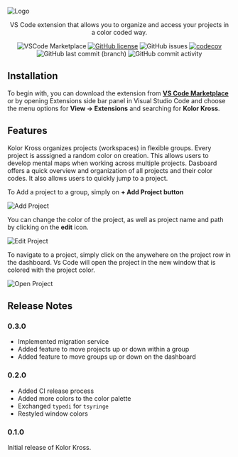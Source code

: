 ![Logo](https://raw.githubusercontent.com/obostjancic/kolorkross/main/assets/kolorkross.png)

<div align="center">

VS Code extension that allows you to organize and access your projects in a color coded way.

</div>

<div align="center" display="inline">

![VSCode Marketplace](https://vsmarketplacebadge.apphb.com/version/obostjancic.kolorkross.svg?color=blue&style=?style=for-the-badge&logo=visual-studio-code)
[![GitHub license](https://img.shields.io/github/license/obostjancic/kolorkross)](https://github.com/obostjancic/kolorkross/blob/main/LICENSE.md)
![GitHub issues](https://img.shields.io/github/issues/obostjancic/kolorkross)
[![codecov](https://codecov.io/gh/obostjancic/kolorkross/branch/main/graph/badge.svg?token=Y8KHCMX7PF)](https://codecov.io/gh/obostjancic/kolorkross)
![GitHub last commit (branch)](https://img.shields.io/github/last-commit/obostjancic/kolorkross/main)
![GitHub commit activity](https://img.shields.io/github/commit-activity/m/obostjancic/kolorkross)

</div>

## Installation

To begin with, you can download the extension from **[VS Code Marketplace](https://marketplace.visualstudio.com/items?itemName=obostjancic.kolorkross)** or by opening Extensions side bar panel in Visual Studio Code and choose the menu options for **View → Extensions** and searching for **Kolor Kross**.

## Features

Kolor Kross organizes projects (workspaces) in flexible groups. Every project is asssigned a random color on creation. This allows users to develop mental maps when working across multiple projects. Dasboard offers a quick overview and organization of all projects and their color codes. It also allows users to quickly jump to a project.

To Add a project to a group, simply on **+ Add Project button**

![Add Project](https://raw.githubusercontent.com/obostjancic/kolorkross/main/assets/add_project.gif)

You can change the color of the project, as well as project name and path by clicking on the **edit** icon.

![Edit Project](https://raw.githubusercontent.com/obostjancic/kolorkross/main/assets/edit_project.gif)

To navigate to a project, simply click on the anywehere on the project row in the dashboard. Vs Code will open the project in the new window that is colored with the project color.

![Open Project](https://raw.githubusercontent.com/obostjancic/kolorkross/main/assets/open_project.gif)

## Release Notes

### 0.3.0

- Implemented migration service
- Added feature to move projects up or down within a group
- Added feature to move groups up or down on the dashboard

### 0.2.0

- Added CI release process
- Added more colors to the color palette
- Exchanged `typedi` for `tsyringe`
- Restyled window colors

### 0.1.0

Initial release of Kolor Kross.
